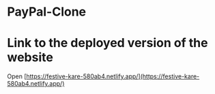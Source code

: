 # PayPal-Clone

# Link to the deployed version of the website
Open [https://festive-kare-580ab4.netlify.app/](https://festive-kare-580ab4.netlify.app/)
